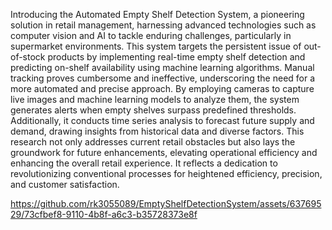 Introducing the Automated Empty Shelf Detection System, a pioneering solution in retail management, harnessing advanced technologies such as computer vision and AI to tackle enduring challenges, particularly in supermarket environments. 
This system targets the persistent issue of out-of-stock products by implementing real-time empty shelf detection and predicting on-shelf availability using machine learning algorithms. Manual tracking proves cumbersome and ineffective, underscoring the need for a more automated and precise approach. By employing cameras to capture live images and machine learning models to analyze them, the system generates alerts when empty shelves surpass predefined thresholds. 
Additionally, it conducts time series analysis to forecast future supply and demand, drawing insights from historical data and diverse factors. This research not only addresses current retail obstacles but also lays the groundwork for future enhancements, elevating operational efficiency and enhancing the overall retail experience. It reflects a dedication to revolutionizing conventional processes for heightened efficiency, precision, and customer satisfaction.

https://github.com/rk3055089/EmptyShelfDetectionSystem/assets/63769529/73cfbef8-9110-4b8f-a6c3-b35728373e8f
